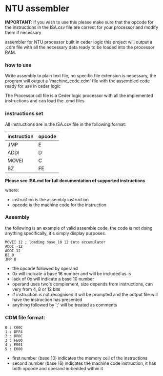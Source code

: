 # NTU assembler

**IMPORTANT**: if you wish to use this please make sure that the opcode for the instructions in the ISA.csv file are correct for your processor and modify them if necessary

assembler for NTU processor built in ceder logic this project will output a .cdm file with all the necessary data ready to be loaded into the processor RAM.

### how to use

Write assembly to plain text file, no specific file extension is necessary, the program will output a 'machine_code.cdm' file with the assembled code ready for use in ceder logic

The Processor.cdl file is a Ceder logic processor with all the implemented instructions and can load the .cmd files

### instructions set

All instructions are in the ISA.csv file in the following format:

instruction | opcode
|--|--|
JMP|E
ADDI|D
MOVEI|C
BZ|FE

**Please see ISA.md for full documentation of supported instructions**

where:
- instruction is the assembly instruction
- opcode is the machine code for the instruction

### Assembly

the following is an example of valid assemble code, the code is not doing anything specifically, it's simply display purposes.

```
MOVEI 12 ; loading base_10 12 into accumulator
ADDI -12
ADDI 12
BZ 0
JMP 0
```

- the opcode followed by operand
- 0x will indicate a base 16 number and will be included as is
- lack of 0x will indicate a base 10 number
- operand uses two's complement, size depends from instructions, can very from 4, 8 or 12 bits
- if instruction is not recognised it will be prompted and the output file will have the instruction has presented
- anything followed by ';' will be treated as comments

### CDM file format:

```
0 : C00C
1 : DFF4
2 : D00C
3 : FE00
4 : E001
5 : E000
```

- first number (base 10) indicates the memory cell of the instructions
- second number (base 16) indicates the machine code instruction, it has both opcode and operand imbedded within it
